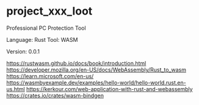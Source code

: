 # project_xxx_loot
Professional PC Protection Tool

Language: Rust
Tool: WASM

Version: 0.0.1

https://rustwasm.github.io/docs/book/introduction.html
https://developer.mozilla.org/en-US/docs/WebAssembly/Rust_to_wasm
https://learn.microsoft.com/en-us/
https://wasmbyexample.dev/examples/hello-world/hello-world.rust.en-us.html
https://kerkour.com/web-application-with-rust-and-webassembly
https://crates.io/crates/wasm-bindgen
